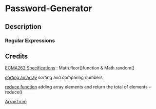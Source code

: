 # Password-Generator

## Description 


### Regular Expressions 


## Credits 
[ECMA262 Specifications](https://tc39.es/ecma262/multipage/numbers-and-dates.html#sec-math.random) : Math.floor()function & Math.random()

[sorting an array](https://developer.mozilla.org/en-US/docs/Web/JavaScript/Reference/Global_Objects/Array/sort) sorting and comparing numbers

[reduce function](https://developer.mozilla.org/en-US/docs/Web/JavaScript/Reference/Global_Objects/Array/reduce) adding array elements and return the total of elements -  reduce()

[Array.from](https://developer.mozilla.org/en-US/docs/Web/JavaScript/Reference/Global_Objects/Array/from#specifications)